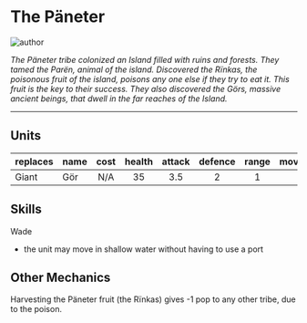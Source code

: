 # The Päneter

![author](https://img.shields.io/badge/author-Nyrrv%234841-%237289DA)

*The Päneter tribe colonized an Island filled with ruins and forests. They tamed the Parën, animal of the island. Discovered the Rïnkas, the poisonous fruit of the island, poisons any one else if they try to eat it. This fruit is the key to their success. They also discovered the Görs, massive ancient beings, that dwell in the far reaches of the Island.*

---

## Units

| replaces | name | cost | health | attack | defence | range | movement | skills |
|:---------|:-----|:----:|:------:|:------:|:-------:|:-----:|:--------:|:-------|
| Giant | Gör | N/A | 35 | 3.5 | 2 | 1 | 1 | Wade |

## Skills

Wade
- the unit may move in shallow water without having to use a port

## Other Mechanics

Harvesting the Päneter fruit (the Rïnkas) gives -1 pop to any other tribe, due to the poison.
